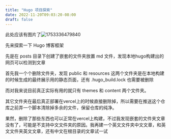 ```yaml
---
title: "Hugo 项目探索"
date: 2022-11-20T09:03:20-08:00
draft: false
---
```

此处应该有图片了![1753336479840](../image/my-first-post/1753336479840.png)

先来探索一下 Hugo 博客框架


先是在 posts 目录下创建了嵌套的文件夹放置 md 文件，发现本地hugo构建出的网页可以检测到文章


首先我一个个删除文件夹，发现 public 和 resources 这两个文件夹是在本地构建的时候生成的最终展示用的静态页面，还有 .hugo_build.lock 也需要被删除

而对我来说目前真正实际有用的就只有 themes 和 content 两个文件夹。

其它文件夹在最后真正部署在vercel上的时候直接删除掉，所以需要在推送这个仓库之前弄一个脚本清除掉多余的文件，保留仓库的纯净。


果然，删除了那些东西也可以正常在vercel上构建，不过我发现嵌套的文件夹文章没有了，可能是不支持中文文件夹的原因。我再建一个英文文件夹中文文章，和英文文件夹英文文章，还有中文在根目录的文章试一试
